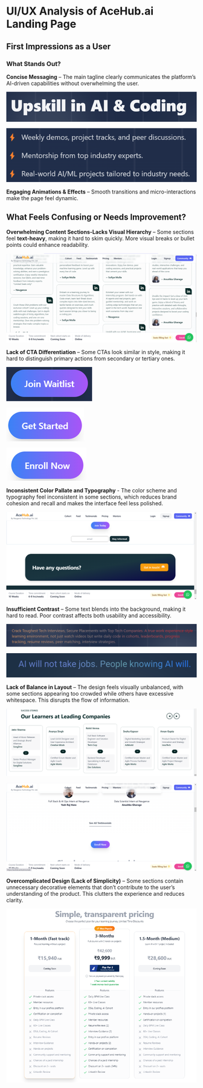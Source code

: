 # UI/UX Analysis of AceHub.ai Landing Page  

## First Impressions as a User  

### What Stands Out?  
  
**Concise Messaging** – The main tagline clearly communicates the platform’s AI-driven capabilities without overwhelming the user.

![tagline](tagline.png)

![clear goal communication](goals.png)


**Engaging Animations & Effects** – Smooth transitions and micro-interactions make the page feel dynamic.  


##  What Feels Confusing or Needs Improvement?  
**Overwhelming Content Sections-Lacks Visual Hierarchy** – Some sections feel **text-heavy**, making it hard to skim quickly. More visual breaks or bullet points could enhance readability. 

![text-heavy](text.png)

**Lack of CTA Differentiation** – Some CTAs look similar in style, making it hard to distinguish primary actions from secondary or tertiary ones.

![cta-1](cta1.png)

![cta-2](cta2.png)

![cta-3](cta3.png)

**Inconsistent Color Pallate and Typography** - The color scheme and typography feel inconsistent in some sections, which reduces brand cohesion and recall and makes the interface feel less polished. 

![color-inconsitency](color-inconsistency.png)

**Insufficient Contrast** – Some text blends into the background, making it hard to read. Poor contrast affects both usability and accessibility.

![contrast-lack](contast-lack.png)

![contrast-lacking](contrast-lacking.png)

**Lack of Balance in Layout** – The design feels visually unbalanced, with some sections appearing too crowded while others have excessive whitespace. This disrupts the flow of information.

![crowded](crowded.png)

![whitespace](whitespace.png)

**Overcomplicated Design (Lack of Simplicity)** – Some sections contain unnecessary decorative elements that don’t contribute to the user’s understanding of the product. This clutters the experience and reduces clarity.

![clutter](simplicity-lacking.png)

